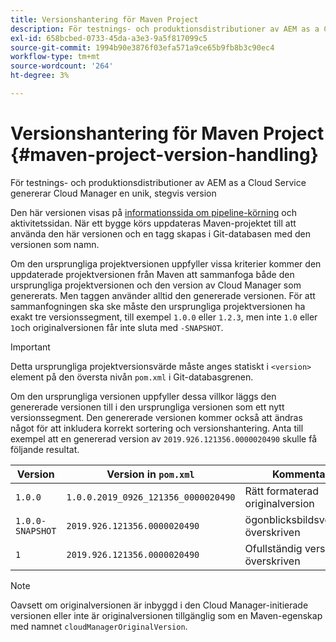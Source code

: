```yaml
---
title: Versionshantering för Maven Project
description: För testnings- och produktionsdistributioner av AEM as a Cloud Service genererar Cloud Manager en unik, stegvis version.
exl-id: 658bcbed-0733-45da-a3e3-9a5f817099c5
source-git-commit: 1994b90e3876f03efa571a9ce65b9fb8b3c90ec4
workflow-type: tm+mt
source-wordcount: '264'
ht-degree: 3%

---
```



# Versionshantering för Maven Project {#maven-project-version-handling}

För testnings- och produktionsdistributioner av AEM as a Cloud Service genererar Cloud Manager en unik, stegvis version

Den här versionen visas på [informationssida om pipeline-körning](/help/implementing/cloud-manager/configuring-pipelines/managing-pipelines.md#view-details) och aktivitetssidan. När ett bygge körs uppdateras Maven-projektet till att använda den här versionen och en tagg skapas i Git-databasen med den versionen som namn.

Om den ursprungliga projektversionen uppfyller vissa kriterier kommer den uppdaterade projektversionen från Maven att sammanfoga både den ursprungliga projektversionen och den version av Cloud Manager som genererats. Men taggen använder alltid den genererade versionen. För att sammanfogningen ska ske måste den ursprungliga projektversionen ha exakt tre versionssegment, till exempel `1.0.0` eller `1.2.3`, men inte `1.0` eller `1`och originalversionen får inte sluta med `-SNAPSHOT`.

>[!IMPORTANT]
>
>Detta ursprungliga projektversionsvärde måste anges statiskt i `<version>` element på den översta nivån `pom.xml` i Git-databasgrenen.

Om den ursprungliga versionen uppfyller dessa villkor läggs den genererade versionen till i den ursprungliga versionen som ett nytt versionssegment. Den genererade versionen kommer också att ändras något för att inkludera korrekt sortering och versionshantering. Anta till exempel att en genererad version av `2019.926.121356.0000020490` skulle få följande resultat.

| Version | Version in `pom.xml` | Kommentar |
|---|---|---|
| `1.0.0` | `1.0.0.2019_0926_121356_0000020490` | Rätt formaterad originalversion |
| `1.0.0-SNAPSHOT` | `2019.926.121356.0000020490` | ögonblicksbildsversion, överskriven |
| `1` | `2019.926.121356.0000020490` | Ofullständig version, överskriven |

>[!NOTE]
>
>Oavsett om originalversionen är inbyggd i den Cloud Manager-initierade versionen eller inte är originalversionen tillgänglig som en Maven-egenskap med namnet `cloudManagerOriginalVersion`.
